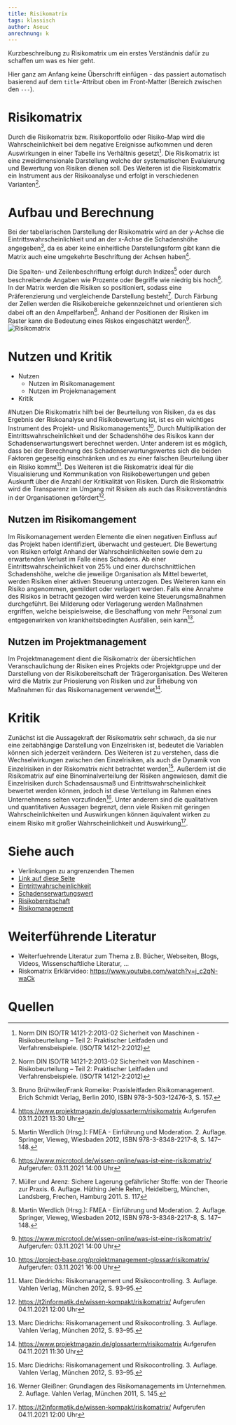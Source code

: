 ```yaml
---
title: Risikomatrix
tags: klassisch
author: Aseuc
anrechnung: k
---
```


Kurzbeschreibung zu Risikomatrix um ein erstes Verständnis dafür zu schaffen um was es hier geht.

Hier ganz am Anfang keine Überschrift einfügen - das passiert automatisch basierend auf dem `title`-Attribut
oben im Front-Matter (Bereich zwischen den `---`).

# Risikomatrix


Durch die Risikomatrix bzw. Risikoportfolio oder Risiko-Map wird die Wahrscheinlichkeit bei dem negative Ereignisse aufkommen und deren Auswirkungen in einer Tabelle ins Verhältnis gesetzt[^1]. Die Risikomatrix ist eine zweidimensionale Darstellung welche der systematischen Evaluierung und Bewertung von Risiken dienen soll. Des Weiteren ist die Risiskomatrix ein Instrument aus der Risikoanalyse und erfolgt in verschiedenen Varianten[^1].    			

# Aufbau und Berechnung
Bei der tabellarischen Darstellung der Risikomatrix wird an der y-Achse die Eintrittswahrscheinlichkeit und an der x-Achse die Schadenshöhe angegeben[^2], da es aber keine einheitliche Darstellungsform gibt kann die Matrix auch eine umgekehrte Beschriftung der Achsen haben[^3].

Die Spalten- und Zeilenbeschriftung erfolgt durch Indizes[^4] oder durch beschreibende Angaben wie Prozente oder Begriffe wie niedrig bis hoch[^5]. In der Matrix werden die Risiken so positioniert, sodass eine Präferenzierung und vergleichende Darstellung besteht[^6]. Durch Färbung der Zellen werden die Risikobereiche gekennzeichnet und orientieren sich dabei oft an den Ampelfarben[^4]. Anhand der Positionen der Risiken im Raster kann die Bedeutung eines Riskos eingeschätzt werden[^5].
![Risikomatrix](https://user-images.githubusercontent.com/78257976/140325882-d67014be-7d19-49cd-bd07-ae6e92c8b808.jpg)
# Nutzen und Kritik

* Nutzen
  - Nutzen im Risikomanagement
  - Nutzen im Projekmanagement
* Kritik

#Nutzen
Die Risikomatrix hilft bei der Beurteilung von Risiken, da es das Ergebnis der Riskoanalyse und Risikobewertung ist, ist es ein wichtiges Instrument des Projekt- und Risikomanagements[^7]. Durch Multiplikation der Eintrittswahrscheinlichkeit und der Schadenshöhe des Risikos kann der Schadenserwartungswert berechnet werden. Unter anderem ist es möglich, dass bei der Berechnung des Schadenserwartungswertes sich die beiden Faktoren gegeseitig einschränken und es zu einer falschen Beurteilung über ein Risiko kommt[^8].
Des Weiteren ist die Riskomatrix ideal für die Visualisierung und Kommunikation von Risikobewertungen und geben Auskunft über die Anzahl der Kritikalität von Risiken. Durch die Riskomatrix wird die Transparenz im Umgang mit Risiken als auch das Risikoverständnis in der Organisationen gefördert[^11].  

## Nutzen im Risikomangement
Im Risikomanagement werden Elemente die einen negativen Einfluss auf das Projekt haben identifiziert, überwacht und gesteuert. Die Bewertung von Risiken erfolgt Anhand der Wahrscheinlichkeiten sowie dem zu erwartenden Verlust im Falle eines Schadens. Ab einer Eintrittswahrscheinlichkeit von 25% und einer durchschnittlichen Schadenshöhe, welche die jeweilige Organisation als Mittel bewertet, werden Risiken einer aktiven Steuerung unterzogen. Des Weiteren kann ein Risiko angenommen, gemildert oder verlagert werden. 
Falls eine Annahme des Risikos in betracht gezogen wird werden keine Steuerungsmaßnahmen durchgeführt. Bei Milderung oder Verlagerung werden Maßnahmen ergriffen, welche beispielsweise, die Beschaffung von mehr Personal zum entgegenwirken von krankheitsbedingten Ausfällen, sein kann[^8].

## Nutzen im Projektmanagement
Im Projektmanagement dient die Risikomatrix der übersichtlichen Veranschaulichung der Risiken eines Projekts oder Projektgruppe und der Darstellung von der Risikobereitschaft der Trägerorganisation. Des Weiteren wird die Matrix zur Priosierung von Risiken und zur Erhebung von Maßnahmen für das Risikomanagement verwendet[^10].

# Kritik
Zunächst ist die Aussagekraft der Risikomatrix sehr schwach, da sie nur eine zeitabhängige Darstellung von Einzelrisken ist, bedeutet die Variablen können sich jederzeit verändern. Des Weiteren ist zu verstehen, dass die Wechselwirkungen zwischen den Einzelrisiken, als auch die Dynamik von Einzelrisiken in der Riskomatrix nicht betrachtet werden[^8]. Außerdem ist die Risikomatrix auf eine Binominalverteilung der Risiken angewiesen, damit die Einzelrisiken durch Schadensausmaß und Eintrittswahrscheinlichkeit bewertet werden können, jedoch ist diese Verteilung im Rahmen eines Unternehmens selten vorzufinden[^12]. Unter anderem sind die qualitativen und quantitativen Aussagen begrenzt, denn viele Risiken mit geringen Wahrscheinlichkeiten und Auswirkungen können äquivalent wirken zu einem Risiko mit großer Wahrscheinlichkeit und Auswirkung[^11]. 

# Siehe auch

* Verlinkungen zu angrenzenden Themen
* [Link auf diese Seite](Risikomatrix.md)
* [Eintrittwahrscheinlichkeit](https://de.wikipedia.org/wiki/Eintrittswahrscheinlichkeit)
* [Schadenserwartungswert](https://www.controlling-wiki.com/de/index.php/Risikomanagementsystem_(RMS))
* [Risikobereitschaft](https://www.projektmagazin.de/glossarterm/risikobereitschaft)
* [Risikomanagement](https://de.wikipedia.org/wiki/Risikomanagement)

# Weiterführende Literatur

* Weiterfuehrende Literatur zum Thema z.B. Bücher, Webseiten, Blogs, Videos, Wissenschaftliche Literatur, ...
* Riskomatrix Erklärvideo: https://www.youtube.com/watch?v=j_c2qN-waCk

# Quellen

[^1]: Norm DIN ISO/TR 14121-2:2013-02 Sicherheit von Maschinen - Risikobeurteilung – Teil 2: Praktischer Leitfaden und Verfahrensbeispiele. (ISO/TR 14121-2:2012)
[^2]: Bruno Brühwiler/Frank Romeike: Praxisleitfaden Risikomanagement. Erich Schmidt Verlag, Berlin 2010, ISBN 978-3-503-12476-3, S. 157.
[^3]: https://www.projektmagazin.de/glossarterm/risikomatrix Aufgerufen 03.11.2021 13:30 Uhr 
[^4]: Martin Werdlich (Hrsg.): FMEA - Einführung und Moderation. 2. Auflage. Springer, Vieweg, Wiesbaden 2012, ISBN 978-3-8348-2217-8, S. 147–148.
[^5]: https://www.microtool.de/wissen-online/was-ist-eine-risikomatrix/ Aufgerufen: 03.11.2021 14:00 Uhr
[^6]: Müller und Arenz: Sichere Lagerung gefährlicher Stoffe: von der Theorie zur Praxis. 6. Auflage. Hüthing Jehle Rehm, Heidelberg, München, Landsberg, Frechen, Hamburg 2011. S. 117
[^7]: https://project-base.org/projektmanagement-glossar/risikomatrix/ Aufgerufen: 03.11.2021 16:00 Uhr
[^8]: Marc Diedrichs: Risikomanagement und Risikocontrolling. 3. Auflage. Vahlen Verlag, München 2012, S. 93–95.
[^9]: https://project-base.org/projektmanagement-glossar/risikomatrix/ Aufgerufen 03.11.2021 17:30 Uhr
[^10]: https://www.projektmagazin.de/glossarterm/risikomatrix Aufgerufen 04.11.2021 11:30 Uhr 
[^11]: https://t2informatik.de/wissen-kompakt/risikomatrix/ Aufgerufen 04.11.2021 12:00 Uhr
[^12]: Werner Gleißner: Grundlagen des Risikomanagements im Unternehmen. 2. Auflage. Vahlen Verlag, München 2011, S. 145.
